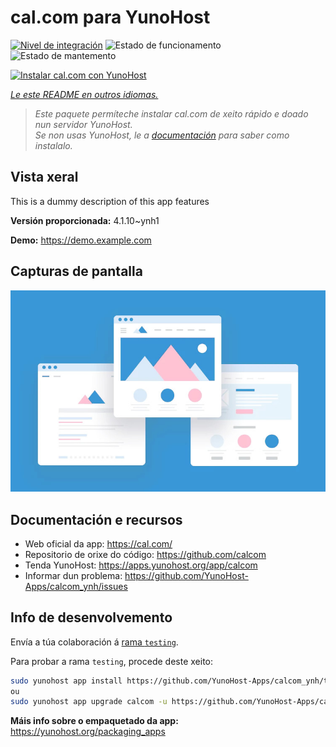 <!--
NOTA: Este README foi creado automáticamente por <https://github.com/YunoHost/apps/tree/master/tools/readme_generator>
NON debe editarse manualmente.
-->

# cal.com para YunoHost

[![Nivel de integración](https://dash.yunohost.org/integration/calcom.svg)](https://dash.yunohost.org/appci/app/calcom) ![Estado de funcionamento](https://ci-apps.yunohost.org/ci/badges/calcom.status.svg) ![Estado de mantemento](https://ci-apps.yunohost.org/ci/badges/calcom.maintain.svg)

[![Instalar cal.com con YunoHost](https://install-app.yunohost.org/install-with-yunohost.svg)](https://install-app.yunohost.org/?app=calcom)

*[Le este README en outros idiomas.](./ALL_README.md)*

> *Este paquete permíteche instalar cal.com de xeito rápido e doado nun servidor YunoHost.*  
> *Se non usas YunoHost, le a [documentación](https://yunohost.org/install) para saber como instalalo.*

## Vista xeral

This is a dummy description of this app features


**Versión proporcionada:** 4.1.10~ynh1

**Demo:** <https://demo.example.com>

## Capturas de pantalla

![Captura de pantalla de cal.com](./doc/screenshots/example.jpg)

## Documentación e recursos

- Web oficial da app: <https://cal.com/>
- Repositorio de orixe do código: <https://github.com/calcom>
- Tenda YunoHost: <https://apps.yunohost.org/app/calcom>
- Informar dun problema: <https://github.com/YunoHost-Apps/calcom_ynh/issues>

## Info de desenvolvemento

Envía a túa colaboración á [rama `testing`](https://github.com/YunoHost-Apps/calcom_ynh/tree/testing).

Para probar a rama `testing`, procede deste xeito:

```bash
sudo yunohost app install https://github.com/YunoHost-Apps/calcom_ynh/tree/testing --debug
ou
sudo yunohost app upgrade calcom -u https://github.com/YunoHost-Apps/calcom_ynh/tree/testing --debug
```

**Máis info sobre o empaquetado da app:** <https://yunohost.org/packaging_apps>
